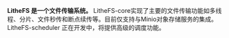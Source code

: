 **LitheFS 是一个文件传输系统。**
LitheFS-core实现了主要的文件传输功能如多线程、分片、文件秒传和断点续传等。目前仅支持与Minio对象存储服务的集成。
LitheFS-scheduler 正在开发中，将提供高级的调度功能。